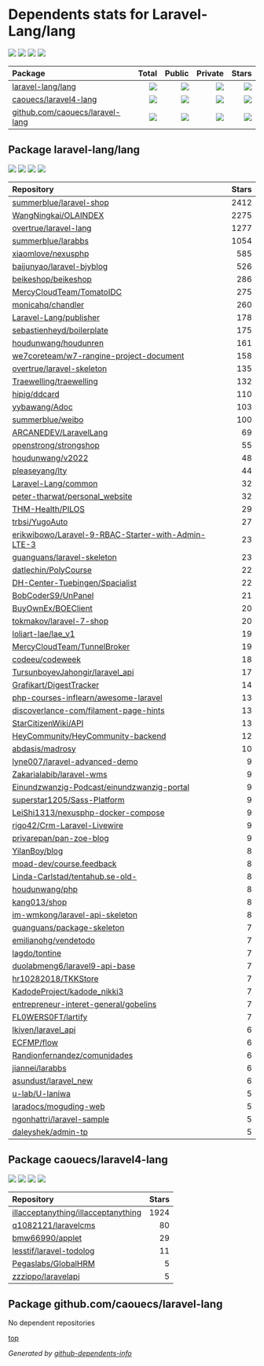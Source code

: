 # Dependents stats for Laravel-Lang/lang

[![](https://img.shields.io/static/v1?label=Used%20by&message=6645&color=informational&logo=slickpic)](https://github.com/Laravel-Lang/lang/network/dependents)
[![](https://img.shields.io/static/v1?label=Used%20by%20(public)&message=79&color=informational&logo=slickpic)](https://github.com/Laravel-Lang/lang/network/dependents)
[![](https://img.shields.io/static/v1?label=Used%20by%20(private)&message=6566&color=informational&logo=slickpic)](https://github.com/Laravel-Lang/lang/network/dependents)
[![](https://img.shields.io/static/v1?label=Used%20by%20(stars)&message=353&color=informational&logo=slickpic)](https://github.com/Laravel-Lang/lang/network/dependents)

| Package    | Total  | Public | Private | Stars |
| :--------  | -----: | -----: | -----:  | ----: |
| [laravel-lang/lang](#package-laravel-langlang)    | [![](https://img.shields.io/static/v1?label=Used%20by&message=6371&color=informational&logo=slickpic)](https://github.com/Laravel-Lang/lang/network/dependents?package_id=UGFja2FnZS0xNDU3MTM5NTUx)  | [![](https://img.shields.io/static/v1?label=Used%20by%20(public)&message=73&color=informational&logo=slickpic)](https://github.com/Laravel-Lang/lang/network/dependents?package_id=UGFja2FnZS0xNDU3MTM5NTUx) | [![](https://img.shields.io/static/v1?label=Used%20by%20(private)&message=6298&color=informational&logo=slickpic)](https://github.com/Laravel-Lang/lang/network/dependents?package_id=UGFja2FnZS0xNDU3MTM5NTUx) | [![](https://img.shields.io/static/v1?label=Used%20by%20(stars)&message=353&color=informational&logo=slickpic)](https://github.com/Laravel-Lang/lang/network/dependents?package_id=UGFja2FnZS0xNDU3MTM5NTUx) |
| [caouecs/laravel4-lang](#package-caouecslaravel4-lang)    | [![](https://img.shields.io/static/v1?label=Used%20by&message=274&color=informational&logo=slickpic)](https://github.com/Laravel-Lang/lang/network/dependents?package_id=UGFja2FnZS01NDI0MjE2NjA%3D)  | [![](https://img.shields.io/static/v1?label=Used%20by%20(public)&message=6&color=informational&logo=slickpic)](https://github.com/Laravel-Lang/lang/network/dependents?package_id=UGFja2FnZS01NDI0MjE2NjA%3D) | [![](https://img.shields.io/static/v1?label=Used%20by%20(private)&message=268&color=informational&logo=slickpic)](https://github.com/Laravel-Lang/lang/network/dependents?package_id=UGFja2FnZS01NDI0MjE2NjA%3D) | [![](https://img.shields.io/static/v1?label=Used%20by%20(stars)&message=0&color=informational&logo=slickpic)](https://github.com/Laravel-Lang/lang/network/dependents?package_id=UGFja2FnZS01NDI0MjE2NjA%3D) |
| [github.com/caouecs/laravel-lang](#package-github.comcaouecslaravel-lang)    | [![](https://img.shields.io/static/v1?label=Used%20by&message=0&color=informational&logo=slickpic)](https://github.com/Laravel-Lang/lang/network/dependents?package_id=UGFja2FnZS0yOTE0MjYyNzY4)  | [![](https://img.shields.io/static/v1?label=Used%20by%20(public)&message=0&color=informational&logo=slickpic)](https://github.com/Laravel-Lang/lang/network/dependents?package_id=UGFja2FnZS0yOTE0MjYyNzY4) | [![](https://img.shields.io/static/v1?label=Used%20by%20(private)&message=0&color=informational&logo=slickpic)](https://github.com/Laravel-Lang/lang/network/dependents?package_id=UGFja2FnZS0yOTE0MjYyNzY4) | [![](https://img.shields.io/static/v1?label=Used%20by%20(stars)&message=0&color=informational&logo=slickpic)](https://github.com/Laravel-Lang/lang/network/dependents?package_id=UGFja2FnZS0yOTE0MjYyNzY4) |

## Package laravel-lang/lang

[![](https://img.shields.io/static/v1?label=Used%20by&message=6371&color=informational&logo=slickpic)](https://github.com/Laravel-Lang/lang/network/dependents?package_id=UGFja2FnZS0xNDU3MTM5NTUx)
[![](https://img.shields.io/static/v1?label=Used%20by%20(public)&message=73&color=informational&logo=slickpic)](https://github.com/Laravel-Lang/lang/network/dependents?package_id=UGFja2FnZS0xNDU3MTM5NTUx)
[![](https://img.shields.io/static/v1?label=Used%20by%20(private)&message=6298&color=informational&logo=slickpic)](https://github.com/Laravel-Lang/lang/network/dependents?package_id=UGFja2FnZS0xNDU3MTM5NTUx)
[![](https://img.shields.io/static/v1?label=Used%20by%20(stars)&message=353&color=informational&logo=slickpic)](https://github.com/Laravel-Lang/lang/network/dependents?package_id=UGFja2FnZS0xNDU3MTM5NTUx)

| Repository | Stars  |
| :--------  | -----: |
|[summerblue/laravel-shop](https://github.com/summerblue/laravel-shop) | 2412 |
|[WangNingkai/OLAINDEX](https://github.com/WangNingkai/OLAINDEX) | 2275 |
|[overtrue/laravel-lang](https://github.com/overtrue/laravel-lang) | 1277 |
|[summerblue/larabbs](https://github.com/summerblue/larabbs) | 1054 |
|[xiaomlove/nexusphp](https://github.com/xiaomlove/nexusphp) | 585 |
|[baijunyao/laravel-bjyblog](https://github.com/baijunyao/laravel-bjyblog) | 526 |
|[beikeshop/beikeshop](https://github.com/beikeshop/beikeshop) | 286 |
|[MercyCloudTeam/TomatoIDC](https://github.com/MercyCloudTeam/TomatoIDC) | 275 |
|[monicahq/chandler](https://github.com/monicahq/chandler) | 260 |
|[Laravel-Lang/publisher](https://github.com/Laravel-Lang/publisher) | 178 |
|[sebastienheyd/boilerplate](https://github.com/sebastienheyd/boilerplate) | 175 |
|[houdunwang/houdunren](https://github.com/houdunwang/houdunren) | 161 |
|[we7coreteam/w7-rangine-project-document](https://github.com/we7coreteam/w7-rangine-project-document) | 158 |
|[overtrue/laravel-skeleton](https://github.com/overtrue/laravel-skeleton) | 135 |
|[Traewelling/traewelling](https://github.com/Traewelling/traewelling) | 132 |
|[hipig/ddcard](https://github.com/hipig/ddcard) | 110 |
|[yybawang/Adoc](https://github.com/yybawang/Adoc) | 103 |
|[summerblue/weibo](https://github.com/summerblue/weibo) | 100 |
|[ARCANEDEV/LaravelLang](https://github.com/ARCANEDEV/LaravelLang) | 69 |
|[openstrong/strongshop](https://github.com/openstrong/strongshop) | 55 |
|[houdunwang/v2022](https://github.com/houdunwang/v2022) | 48 |
|[pleaseyang/Ity](https://github.com/pleaseyang/Ity) | 44 |
|[Laravel-Lang/common](https://github.com/Laravel-Lang/common) | 32 |
|[peter-tharwat/personal_website](https://github.com/peter-tharwat/personal_website) | 32 |
|[THM-Health/PILOS](https://github.com/THM-Health/PILOS) | 29 |
|[trbsi/YugoAuto](https://github.com/trbsi/YugoAuto) | 27 |
|[erikwibowo/Laravel-9-RBAC-Starter-with-Admin-LTE-3](https://github.com/erikwibowo/Laravel-9-RBAC-Starter-with-Admin-LTE-3) | 23 |
|[guanguans/laravel-skeleton](https://github.com/guanguans/laravel-skeleton) | 23 |
|[datlechin/PolyCourse](https://github.com/datlechin/PolyCourse) | 22 |
|[DH-Center-Tuebingen/Spacialist](https://github.com/DH-Center-Tuebingen/Spacialist) | 22 |
|[BobCoderS9/UnPanel](https://github.com/BobCoderS9/UnPanel) | 21 |
|[BuyOwnEx/BOEClient](https://github.com/BuyOwnEx/BOEClient) | 20 |
|[tokmakov/laravel-7-shop](https://github.com/tokmakov/laravel-7-shop) | 20 |
|[loliart-lae/lae_v1](https://github.com/loliart-lae/lae_v1) | 19 |
|[MercyCloudTeam/TunnelBroker](https://github.com/MercyCloudTeam/TunnelBroker) | 19 |
|[codeeu/codeweek](https://github.com/codeeu/codeweek) | 18 |
|[TursunboyevJahongir/laravel_api](https://github.com/TursunboyevJahongir/laravel_api) | 17 |
|[Grafikart/DigestTracker](https://github.com/Grafikart/DigestTracker) | 14 |
|[php-courses-inflearn/awesome-laravel](https://github.com/php-courses-inflearn/awesome-laravel) | 13 |
|[discoverlance-com/filament-page-hints](https://github.com/discoverlance-com/filament-page-hints) | 13 |
|[StarCitizenWiki/API](https://github.com/StarCitizenWiki/API) | 13 |
|[HeyCommunity/HeyCommunity-backend](https://github.com/HeyCommunity/HeyCommunity-backend) | 12 |
|[abdasis/madrosy](https://github.com/abdasis/madrosy) | 10 |
|[lyne007/laravel-advanced-demo](https://github.com/lyne007/laravel-advanced-demo) | 9 |
|[Zakarialabib/laravel-wms](https://github.com/Zakarialabib/laravel-wms) | 9 |
|[Einundzwanzig-Podcast/einundzwanzig-portal](https://github.com/Einundzwanzig-Podcast/einundzwanzig-portal) | 9 |
|[superstar1205/Sass-Platform](https://github.com/superstar1205/Sass-Platform) | 9 |
|[LeiShi1313/nexusphp-docker-compose](https://github.com/LeiShi1313/nexusphp-docker-compose) | 9 |
|[rigo42/Crm-Laravel-Livewire](https://github.com/rigo42/Crm-Laravel-Livewire) | 9 |
|[privarepan/pan-zoe-blog](https://github.com/privarepan/pan-zoe-blog) | 9 |
|[YilanBoy/blog](https://github.com/YilanBoy/blog) | 8 |
|[moad-dev/course.feedback](https://github.com/moad-dev/course.feedback) | 8 |
|[Linda-Carlstad/tentahub.se-old-](https://github.com/Linda-Carlstad/tentahub.se-old-) | 8 |
|[houdunwang/php](https://github.com/houdunwang/php) | 8 |
|[kang013/shop](https://github.com/kang013/shop) | 8 |
|[im-wmkong/laravel-api-skeleton](https://github.com/im-wmkong/laravel-api-skeleton) | 8 |
|[guanguans/package-skeleton](https://github.com/guanguans/package-skeleton) | 7 |
|[emilianohg/vendetodo](https://github.com/emilianohg/vendetodo) | 7 |
|[lagdo/tontine](https://github.com/lagdo/tontine) | 7 |
|[duolabmeng6/laravel9-api-base](https://github.com/duolabmeng6/laravel9-api-base) | 7 |
|[hr10282018/TKKStore](https://github.com/hr10282018/TKKStore) | 7 |
|[KadodeProject/kadode_nikki3](https://github.com/KadodeProject/kadode_nikki3) | 7 |
|[entrepreneur-interet-general/gobelins](https://github.com/entrepreneur-interet-general/gobelins) | 7 |
|[FL0WERS0FT/lartify](https://github.com/FL0WERS0FT/lartify) | 7 |
|[lkiven/laravel_api](https://github.com/lkiven/laravel_api) | 6 |
|[ECFMP/flow](https://github.com/ECFMP/flow) | 6 |
|[Randionfernandez/comunidades](https://github.com/Randionfernandez/comunidades) | 6 |
|[jiannei/larabbs](https://github.com/jiannei/larabbs) | 6 |
|[asundust/laravel_new](https://github.com/asundust/laravel_new) | 6 |
|[u-lab/U-laniwa](https://github.com/u-lab/U-laniwa) | 5 |
|[laradocs/moguding-web](https://github.com/laradocs/moguding-web) | 5 |
|[ngonhattri/laravel-sample](https://github.com/ngonhattri/laravel-sample) | 5 |
|[daleyshek/admin-tp](https://github.com/daleyshek/admin-tp) | 5 |

## Package caouecs/laravel4-lang

[![](https://img.shields.io/static/v1?label=Used%20by&message=274&color=informational&logo=slickpic)](https://github.com/Laravel-Lang/lang/network/dependents?package_id=UGFja2FnZS01NDI0MjE2NjA%3D)
[![](https://img.shields.io/static/v1?label=Used%20by%20(public)&message=6&color=informational&logo=slickpic)](https://github.com/Laravel-Lang/lang/network/dependents?package_id=UGFja2FnZS01NDI0MjE2NjA%3D)
[![](https://img.shields.io/static/v1?label=Used%20by%20(private)&message=268&color=informational&logo=slickpic)](https://github.com/Laravel-Lang/lang/network/dependents?package_id=UGFja2FnZS01NDI0MjE2NjA%3D)
[![](https://img.shields.io/static/v1?label=Used%20by%20(stars)&message=0&color=informational&logo=slickpic)](https://github.com/Laravel-Lang/lang/network/dependents?package_id=UGFja2FnZS01NDI0MjE2NjA%3D)

| Repository | Stars  |
| :--------  | -----: |
|[illacceptanything/illacceptanything](https://github.com/illacceptanything/illacceptanything) | 1924 |
|[q1082121/laravelcms](https://github.com/q1082121/laravelcms) | 80 |
|[bmw66990/applet](https://github.com/bmw66990/applet) | 29 |
|[lesstif/laravel-todolog](https://github.com/lesstif/laravel-todolog) | 11 |
|[Pegaslabs/GlobalHRM](https://github.com/Pegaslabs/GlobalHRM) | 5 |
|[zzzippo/laravelapi](https://github.com/zzzippo/laravelapi) | 5 |

## Package github.com/caouecs/laravel-lang

No dependent repositories

[top](#main)

_Generated by [github-dependents-info](https://github.com/nvuillam/github-dependents-info)_